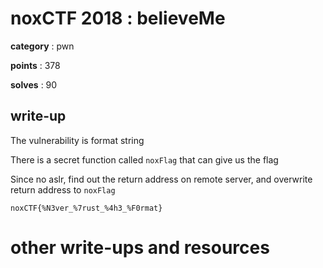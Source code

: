 # noxCTF 2018 : believeMe

**category** : pwn

**points** : 378

**solves** : 90

## write-up

The vulnerability is format string

There is a secret function called `noxFlag` that can give us the flag

Since no aslr, find out the return address on remote server, and overwrite return address to `noxFlag`

`noxCTF{%N3ver_%7rust_%4h3_%F0rmat}`

# other write-ups and resources

